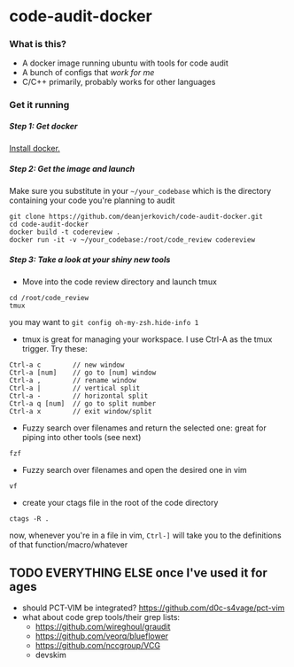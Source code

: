 # code-audit-docker

### What is this?

- A docker image running ubuntu with tools for code audit
- A bunch of configs that *work for me*
- C/C++ primarily, probably works for other languages

### Get it running

##### Step 1: Get docker

[Install docker.](https://www.docker.com/get-docker)

##### Step 2: Get the image and launch

Make sure you substitute in your `~/your_codebase` which is the directory containing your code you're planning to audit

```
git clone https://github.com/deanjerkovich/code-audit-docker.git
cd code-audit-docker
docker build -t codereview .
docker run -it -v ~/your_codebase:/root/code_review codereview
```

##### Step 3: Take a look at your shiny new tools

- Move into the code review directory and launch tmux

```
cd /root/code_review
tmux
```

you may want to `git config oh-my-zsh.hide-info 1`

- tmux is great for managing your workspace. I use Ctrl-A as the tmux trigger. Try these:

```
Ctrl-a c        // new window
Ctrl-a [num]    // go to [num] window
Ctrl-a ,        // rename window
Ctrl-a |        // vertical split
Ctrl-a -        // horizontal split
Ctrl-a q [num]  // go to split number
Ctrl-a x        // exit window/split
```

- Fuzzy search over filenames and return the selected one: great for piping into other tools (see next)

```
fzf
```

- Fuzzy search over filenames and open the desired one in vim

```
vf
```

- create your ctags file in the root of the code directory

```
ctags -R .
```
now, whenever you're in a file in vim, `Ctrl-]` will take you to the definitions of that function/macro/whatever

## TODO EVERYTHING ELSE once I've used it for ages

- should PCT-VIM be integrated? https://github.com/d0c-s4vage/pct-vim
- what about code grep tools/their grep lists:
    - https://github.com/wireghoul/graudit
    - https://github.com/veorq/blueflower
    - https://github.com/nccgroup/VCG
    - devskim
